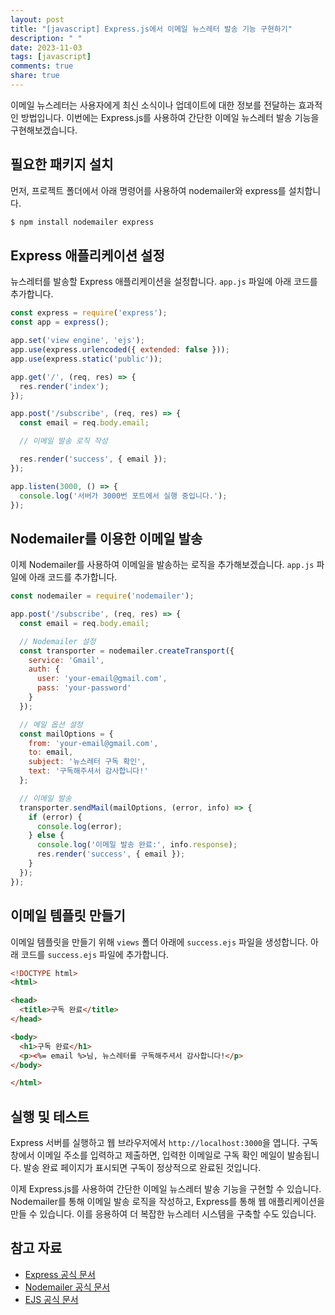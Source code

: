 ```yaml
---
layout: post
title: "[javascript] Express.js에서 이메일 뉴스레터 발송 기능 구현하기"
description: " "
date: 2023-11-03
tags: [javascript]
comments: true
share: true
---
```


이메일 뉴스레터는 사용자에게 최신 소식이나 업데이트에 대한 정보를 전달하는 효과적인 방법입니다. 이번에는 Express.js를 사용하여 간단한 이메일 뉴스레터 발송 기능을 구현해보겠습니다.

## 필요한 패키지 설치

먼저, 프로젝트 폴더에서 아래 명령어를 사용하여 nodemailer와 express를 설치합니다.

```bash
$ npm install nodemailer express
```

## Express 애플리케이션 설정

뉴스레터를 발송할 Express 애플리케이션을 설정합니다. `app.js` 파일에 아래 코드를 추가합니다.

```javascript
const express = require('express');
const app = express();

app.set('view engine', 'ejs');
app.use(express.urlencoded({ extended: false }));
app.use(express.static('public'));

app.get('/', (req, res) => {
  res.render('index');
});

app.post('/subscribe', (req, res) => {
  const email = req.body.email;

  // 이메일 발송 로직 작성

  res.render('success', { email });
});

app.listen(3000, () => {
  console.log('서버가 3000번 포트에서 실행 중입니다.');
});
```

## Nodemailer를 이용한 이메일 발송

이제 Nodemailer를 사용하여 이메일을 발송하는 로직을 추가해보겠습니다. `app.js` 파일에 아래 코드를 추가합니다.

```javascript
const nodemailer = require('nodemailer');

app.post('/subscribe', (req, res) => {
  const email = req.body.email;

  // Nodemailer 설정
  const transporter = nodemailer.createTransport({
    service: 'Gmail',
    auth: {
      user: 'your-email@gmail.com',
      pass: 'your-password'
    }
  });

  // 메일 옵션 설정
  const mailOptions = {
    from: 'your-email@gmail.com',
    to: email,
    subject: '뉴스레터 구독 확인',
    text: '구독해주셔서 감사합니다!'
  };

  // 이메일 발송
  transporter.sendMail(mailOptions, (error, info) => {
    if (error) {
      console.log(error);
    } else {
      console.log('이메일 발송 완료:', info.response);
      res.render('success', { email });
    }
  });
});
```

## 이메일 템플릿 만들기

이메일 템플릿을 만들기 위해 `views` 폴더 아래에 `success.ejs` 파일을 생성합니다. 아래 코드를 `success.ejs` 파일에 추가합니다.

```html
<!DOCTYPE html>
<html>

<head>
  <title>구독 완료</title>
</head>

<body>
  <h1>구독 완료</h1>
  <p><%= email %>님, 뉴스레터를 구독해주셔서 감사합니다!</p>
</body>

</html>
```

## 실행 및 테스트

Express 서버를 실행하고 웹 브라우저에서 `http://localhost:3000`을 엽니다. 구독 창에서 이메일 주소를 입력하고 제출하면, 입력한 이메일로 구독 확인 메일이 발송됩니다. 발송 완료 페이지가 표시되면 구독이 정상적으로 완료된 것입니다.

이제 Express.js를 사용하여 간단한 이메일 뉴스레터 발송 기능을 구현할 수 있습니다. Nodemailer를 통해 이메일 발송 로직을 작성하고, Express를 통해 웹 애플리케이션을 만들 수 있습니다. 이를 응용하여 더 복잡한 뉴스레터 시스템을 구축할 수도 있습니다.

## 참고 자료
- [Express 공식 문서](https://expressjs.com/)
- [Nodemailer 공식 문서](https://nodemailer.com/about/)
- [EJS 공식 문서](https://ejs.co/)